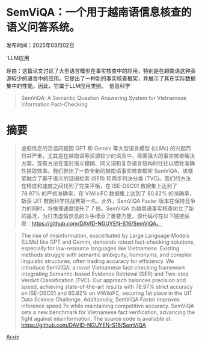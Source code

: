 # SemViQA：一个用于越南语信息核查的语义问答系统。

发布时间：2025年03月02日

`LLM应用

理由：这篇论文讨论了大型语言模型在事实核查中的应用，特别是在越南语这种资源较少的语言中的应用。它提出了一种新的事实核查框架，并展示了其在实际数据集中的性能。因此，它属于LLM应用类别。` `信息科学`

> SemViQA: A Semantic Question Answering System for Vietnamese Information Fact-Checking

# 摘要

> 虚假信息的泛滥问题因 GPT 和 Gemini 等大型语言模型 (LLMs) 的兴起而日益严重，尤其是在越南语等资源较少的语言中，亟需强大的事实核查解决方案。现有方法在面对语义模糊、同义词和复杂语言结构时往往以牺牲准确性换取效率。我们推出了一款全新的越南语事实核查框架 SemViQA，该框架融合了基于语义的证据检索 (SER) 和两步判决分类 (TVC)。我们的方法在精度和速度之间找到了完美平衡，在 ISE-DSC01 数据集上达到了 78.97\% 的严格准确率，在 ViWikiFC 数据集上达到了 80.82\% 的准确率，斩获 UIT 数据科学挑战赛第一名。此外，SemViQA Faster 版本在保持竞争力的同时，将推理速度提升了 7 倍。SemViQA 为越南语事实核查树立了新的基准，为打击虚假信息的斗争增添了重要力量。源代码可在以下链接获取：https://github.com/DAVID-NGUYEN-S16/SemViQA。
    

> The rise of misinformation, exacerbated by Large Language Models (LLMs) like GPT and Gemini, demands robust fact-checking solutions, especially for low-resource languages like Vietnamese. Existing methods struggle with semantic ambiguity, homonyms, and complex linguistic structures, often trading accuracy for efficiency. We introduce SemViQA, a novel Vietnamese fact-checking framework integrating Semantic-based Evidence Retrieval (SER) and Two-step Verdict Classification (TVC). Our approach balances precision and speed, achieving state-of-the-art results with 78.97\% strict accuracy on ISE-DSC01 and 80.82\% on ViWikiFC, securing 1st place in the UIT Data Science Challenge. Additionally, SemViQA Faster improves inference speed 7x while maintaining competitive accuracy. SemViQA sets a new benchmark for Vietnamese fact verification, advancing the fight against misinformation. The source code is available at: https://github.com/DAVID-NGUYEN-S16/SemViQA.

[Arxiv](https://arxiv.org/abs/2503.00955)